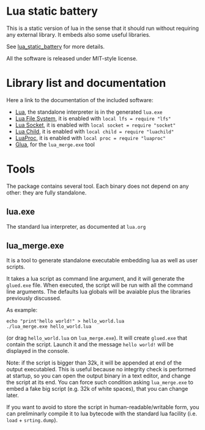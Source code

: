 
Lua static battery
===================

This is a static version of lua in the sense that it should run without
requiring any external library. It embeds also some useful libraries.

See [lua_static_battery](http://github.com/pocomane/lua_static_battery) for more
details.

All the software is released under MIT-style license.

Library list and documentation
==============================

Here a link to the documentation of the included software:

- [Lua](https://www.lua.org/manual/5.3), the standalone interpreter is in the generated `lua.exe`
- [Lua File System](https://keplerproject.github.io/luafilesystem/manual.html#reference), it is enabled with `local lfs = require "lfs"`
- [Lua Socket](http://w3.impa.br/~diego/software/luasocket/reference.html), it is enabled with `local socket = require "socket"`
- [Lua Child](https://github.com/pocomane/luachild), it is enabled with `local child = require "luachild"`
- [LuaProc](https://github.com/pocomane/luaproc-extended), it is enabled with `local proc = require "luaproc"`
- [Glua](https://github.com/pocomane/glua), for the `lua_merge.exe` tool

Tools
======

The package contains several tool. Each binary does not depend on any other:
they are fully standalone.

lua.exe
--------

The standard lua interpreter, as documented at `lua.org`

lua_merge.exe
--------------

It is a tool to generate standalone executable embedding lua as well as user
scripts.

It takes a lua script as command line argument, and it will generate the
`glued.exe` file. When executed, the script will be run with all the command
line arguments.  The defaults lua globals will be avaiable plus the libraries
previously discussed.

As example:

```
echo "print'hello world!" > hello_world.lua
./lua_merge.exe hello_world.lua
```

(or drag `hello_world.lua` on `lua_merge.exe`). It will create `glued.exe`
that contain the script. Launch it and the message `hello world!` will be
displayed in the console.

Note: if the script is bigger than 32k, it will be appended at end of the
output executabled. This is useful because no integrity check is performed at
startup, so you can open the output binary in a text editor, and change the
script at its end. You can force such condition asking `lua_merge.exe` to embed
a fake big script (e.g. 32k of white spaces), that you can change later.

If you want to avoid to store the script in human-readable/writable form, you
can preliminarly compile it to lua bytecode with the standard lua facility
(i.e. `load` + `srting.dump`).
